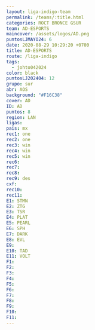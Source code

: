 ```yaml
---
layout: liga-indigo-team
permalink: /teams/:title.html
categories: ROCT BRONCE GSUR
team: AD-ESPORTS
maincover: /assets/logos/AD.png
puntosLJMAYO24: 6
date: 2020-08-29 10:29:20 +0700
title: AD-ESPORTS
route: /liga-indigo
tags:
  - johto042024
color: black
puntosLJ202404: 12
grupo: sur
abr: AOS
background: "#F16C38"
cover: AD
ID: AD
puntos: 8
region: LAN
ligas: 
pais: mx
rec1: one
rec2: one
rec3: win
rec4: win
rec5: win
rec6: 
rec7: 
rec8: 
rec9: des
cxf: 
rec10: 
rec11: 
E1: STMN
E2: ZTG
E3: TSR
E4: PLAT
E5: PEARL
E6: SPH
E7: DARK
E8: EVL
E9: 
E10: TAD
E11: VOLT
F1: 
F2: 
F3: 
F4: 
F5: 
F6: 
F7: 
F8: 
F9: 
F10: 
F11:
---
```

